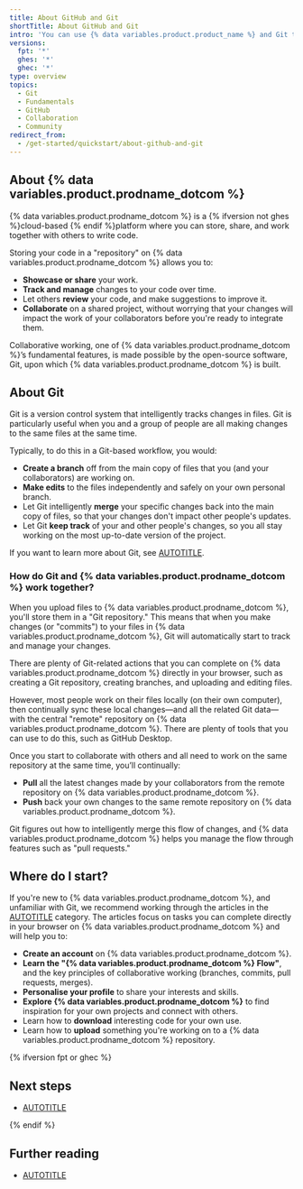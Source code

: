 ```yaml
---
title: About GitHub and Git
shortTitle: About GitHub and Git
intro: 'You can use {% data variables.product.product_name %} and Git to collaborate on work.'
versions:
  fpt: '*'
  ghes: '*'
  ghec: '*'
type: overview
topics:
  - Git
  - Fundamentals
  - GitHub
  - Collaboration
  - Community
redirect_from:
  - /get-started/quickstart/about-github-and-git
---
```


## About {% data variables.product.prodname_dotcom %}

{% data variables.product.prodname_dotcom %} is a {% ifversion not ghes %}cloud-based {% endif %}platform where you can store, share, and work together with others to write code.

Storing your code in a "repository" on {% data variables.product.prodname_dotcom %} allows you to:
* **Showcase or share** your work.
* **Track and manage** changes to your code over time.
* Let others **review** your code, and make suggestions to improve it.
* **Collaborate** on a shared project, without worrying that your changes will impact the work of your collaborators before you're ready to integrate them.

Collaborative working, one of {% data variables.product.prodname_dotcom %}’s fundamental features, is made possible by the open-source software, Git, upon which {% data variables.product.prodname_dotcom %} is built.

## About Git

Git is a version control system that intelligently tracks changes in files. Git is particularly useful when you and a group of people are all making changes to the same files at the same time.

Typically, to do this in a Git-based workflow, you would:
* **Create a branch** off from the main copy of files that you (and your collaborators) are working on.
* **Make edits** to the files independently and safely on your own personal branch.
* Let Git intelligently **merge** your specific changes back into the main copy of files, so that your changes don't impact other people's updates.
* Let Git **keep track** of your and other people's changes, so you all stay working on the most up-to-date version of the project.

If you want to learn more about Git, see [AUTOTITLE](/get-started/using-git/about-git).

### How do Git and {% data variables.product.prodname_dotcom %} work together?

When you upload files to {% data variables.product.prodname_dotcom %}, you'll store them in a "Git repository." This means that when you make changes (or "commits") to your files in {% data variables.product.prodname_dotcom %}, Git will automatically start to track and manage your changes.

There are plenty of Git-related actions that you can complete on {% data variables.product.prodname_dotcom %} directly in your browser, such as creating a Git repository, creating branches, and uploading and editing files.

However, most people work on their files locally (on their own computer), then continually sync these local changes—and all the related Git data—with the central "remote" repository on {% data variables.product.prodname_dotcom %}. There are plenty of tools that you can use to do this, such as GitHub Desktop.

Once you start to collaborate with others and all need to work on the same repository at the same time, you’ll continually:

* **Pull** all the latest changes made by your collaborators from the remote repository on {% data variables.product.prodname_dotcom %}.
* **Push** back your own changes to the same remote repository on {% data variables.product.prodname_dotcom %}.

Git figures out how to intelligently merge this flow of changes, and {% data variables.product.prodname_dotcom %} helps you manage the flow through features such as "pull requests."

## Where do I start?

If you're new to {% data variables.product.prodname_dotcom %}, and unfamiliar with Git, we recommend working through the articles in the [AUTOTITLE](/get-started/start-your-journey) category. The articles focus on tasks you can complete directly in your browser on {% data variables.product.prodname_dotcom %} and will help you to:

* **Create an account** on {% data variables.product.prodname_dotcom %}.
* **Learn the "{% data variables.product.prodname_dotcom %} Flow"**, and the key principles of collaborative working (branches, commits, pull requests, merges).
* **Personalise your profile** to share your interests and skills.
* **Explore {% data variables.product.prodname_dotcom %}** to find inspiration for your own projects and connect with others.
* Learn how to **download** interesting code for your own use.
* Learn how to **upload** something you're working on to a {% data variables.product.prodname_dotcom %} repository.

{% ifversion fpt or ghec %}

## Next steps

* [AUTOTITLE](/get-started/start-your-journey/creating-an-account-on-github)

{% endif %}

## Further reading

* [AUTOTITLE](/get-started/using-github/connecting-to-github)
